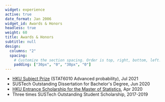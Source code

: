 ```yaml
---
widget: experience
active: true
date_format: Jan 2006
widget_id: Awards & Honors
headless: true
weight: 60
title: Awards & Honors
subtitle: null
design:
  columns: "2"
  spacing:
    # Customize the section spacing. Order is top, right, bottom, left.
    padding: ["30px", "0", "30px", "0"]
---
```



* [HKU Subject Prize](https://www.google.com/url?q=https%3A%2F%2Fsaasweb.hku.hk%2Fmstat%2Fmstat-subject-prize.php&sa=D&sntz=1&usg=AFQjCNHiYehZGhDZzlyL8PFCtGPj149yyA)  (STAT6010 Advanced probability), Jul 2021
* SUSTech Outstanding Dissertation for Bachelor's Degree, Jun 2020
* [HKU Entrance Scholarship for the Master of Statistics](https://www.google.com/url?q=https%3A%2F%2Fsaasweb.hku.hk%2Fmstat%2Fmstat-entrance.php%23&sa=D&sntz=1&usg=AFQjCNGmrH0-5D8wOW_SmxuF5El9pYl_hQ), Apr 2020
* Three times SUSTech Outstanding Student Scholarship, 2017-2019